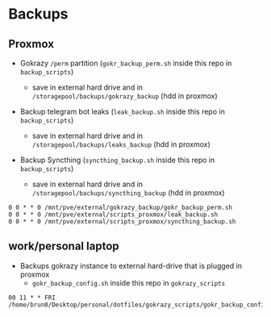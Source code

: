 # Backups

## Proxmox

- Gokrazy `/perm` partition (`gokr_backup_perm.sh` inside this repo in `backup_scripts`)
  - save in external hard drive and in `/storagepool/backups/gokrazy_backup` (hdd in proxmox)

- Backup telegram bot leaks (`leak_backup.sh` inside this repo in `backup_scripts`)
  - save in external hard drive and in `/storagepool/backups/leaks_backup` (hdd in proxmox)

- Backup Syncthing (`syncthing_backup.sh` inside this repo in `backup_scripts`)
  - save in external hard drive and in `/storagepool/backups/syncthing_backup` (hdd in proxmox)

```console
0 0 * * 0 /mnt/pve/external/gokrazy_backup/gokr_backup_perm.sh
0 0 * * 0 /mnt/pve/external/scripts_proxmox/leak_backup.sh
0 0 * * 0 /mnt/pve/external/scripts_proxmox/syncthing_backup.sh
```

## work/personal laptop

- Backups gokrazy instance to external hard-drive that is plugged in proxmox
  - `gokr_backup_config.sh` inside this repo in `gokrazy_scripts`

```console
00 11 * * FRI /home/brun0/Desktop/personal/dotfiles/gokrazy_scripts/gokr_backup_config.sh
```
